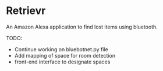 # Retrievr

An Amazon Alexa application to find lost items using bluetooth.

TODO:
* Continue working on bluebotnet.py file
* Add mapping of space for room detection 
* front-end interface to designate spaces

